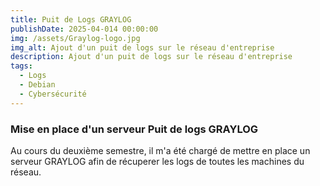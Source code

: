 ```yaml
---
title: Puit de Logs GRAYLOG
publishDate: 2025-04-014 00:00:00
img: /assets/Graylog-logo.jpg
img_alt: Ajout d'un puit de logs sur le réseau d'entreprise
description: Ajout d'un puit de logs sur le réseau d'entreprise
tags:
  - Logs
  - Debian
  - Cybersécurité
---
```


### Mise en place d'un serveur Puit de logs GRAYLOG 

Au cours du deuxième semestre, il m'a été chargé de mettre en place un serveur GRAYLOG afin de récuperer les logs de toutes les machines du réseau. 

